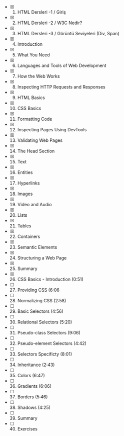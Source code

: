 - [x] 1. HTML Dersleri -1 / Giriş
- [x] 2. HTML Dersleri -2 / W3C Nedir?
- [x] 3. HTML Dersleri -3 / Görüntü Seviyeleri (Div, Span)
- [x] 4. Introduction
- [x] 5. What You Need 
- [x] 6. Languages and Tools of Web Development 
- [x] 7. How the Web Works
- [x] 8. Inspecting HTTP Requests and Responses 
- [x] 9. HTML Basics
- [x] 10. CSS Basics
- [x] 11. Formatting Code
- [x] 12. Inspecting Pages Using DevTools
- [x] 13. Validating Web Pages
- [x] 14. The Head Section
- [x] 15. Text
- [x] 16. Entities
- [x] 17. Hyperlinks
- [x] 18. Images
- [x] 19. Video and Audio
- [x] 20. Lists
- [x] 21. Tables
- [x] 22. Containers
- [x] 23. Semantic Elements
- [x] 24. Structuring a Web Page
- [x] 25. Summary
- [x] 26. CSS Basics - Introduction (0:51)
- [ ] 27. Providing CSS (6:06
- [ ] 28. Normalizing CSS (2:58)
- [ ] 29. Basic Selectors (4:56)
- [ ] 30. Relational Selectors (5:20)
- [ ] 31. Pseudo-class Selectors (9:06)
- [ ] 32. Pseudo-element Selectors (4:42)
- [ ] 33. Selectors Specificty (8:01)
- [ ] 34. Inheritance (2:43)
- [ ] 35. Colors (6:47)
- [ ] 36. Gradients (6:06)
- [ ] 37. Borders (5:46)
- [ ] 38. Shadows (4:25)
- [ ] 39. Summary
- [ ] 40. Exercises
